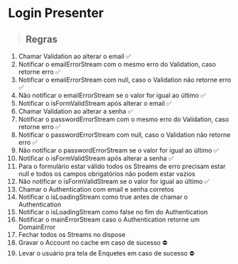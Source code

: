 # Login Presenter

> ## Regras
1. Chamar Validation ao alterar o email ✅
2. Notificar o emailErrorStream com o mesmo erro do Validation, caso retorne erro ✅
3. Notificar o emailErrorStream com null, caso o Validation não retorne erro ✅ 
4. Não notificar o emailErrorStream se o valor for igual ao último ✅
5. Notificar o isFormValidStream após alterar o email ✅
6. Chamar Validation ao alterar a senha ✅
7. Notificar o passwordErrorStream com o mesmo erro do Validation, caso retorne erro ✅
8. Notificar o passwordErrorStream com null, caso o Validation não retorne erro ✅
9. Não notificar o passwordErrorStream se o valor for igual ao último ✅
10. Notificar o isFormValidStream após alterar a senha ✅
11. Para o formulário estar válido todos os Streams de erro precisam estar null e todos os campos obrigatórios não
podem estar vazios
12. Não notificar o isFormValidStream se o valor for igual ao último ✅
13. Chamar o Authentication com email e senha corretos
14. Notificar o isLoadingStream como true antes de chamar o Authentication
15. Notificar o isLoadingStream como false no fim do Authentication
16. Notificar o mainErrorStream caso o Authentication retorne um DomainError
17. Fechar todos os Streams no dispose
18. Gravar o Account no cache em caso de sucesso ⛔️
19. Levar o usuário pra tela de Enquetes em caso de sucesso ⛔️